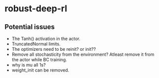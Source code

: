 # robust-deep-rl

## Potential issues

- The Tanh() activation in the actor.
- TruncatedNormal limits.
- The optimizers need to be reinit? or init??
- Remove all stochasticity from the environment? Atleast remove it from the actor while BC training.
- why is mu all 1s?
- weight_init can be removed.
